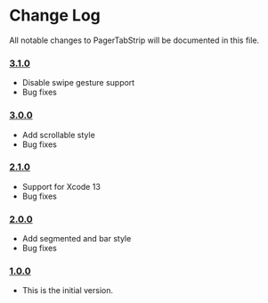 # Change Log

All notable changes to PagerTabStrip will be documented in this file.

### [3.1.0](https://github.com/xmartlabs/PagerTabStrip/releases/tag/3.1.0)

<!-- Released on 2021-12-09. -->

- Disable swipe gesture support
- Bug fixes

### [3.0.0](https://github.com/xmartlabs/PagerTabStrip/releases/tag/3.0.0)

<!-- Released on 2021-10-05. -->

- Add scrollable style
- Bug fixes

### [2.1.0](https://github.com/xmartlabs/PagerTabStrip/releases/tag/2.1.0)

<!-- Released on 2021-10-05. -->

- Support for Xcode 13
- Bug fixes

### [2.0.0](https://github.com/xmartlabs/PagerTabStrip/releases/tag/2.0.0)

<!-- Released on 2021-08-18. -->

- Add segmented and bar style
- Bug fixes

### [1.0.0](https://github.com/xmartlabs/PagerTabStrip/releases/tag/1.0.0)

<!-- Released on 2020-01-20. -->

- This is the initial version.

[xmartlabs]: https://xmartlabs.com
